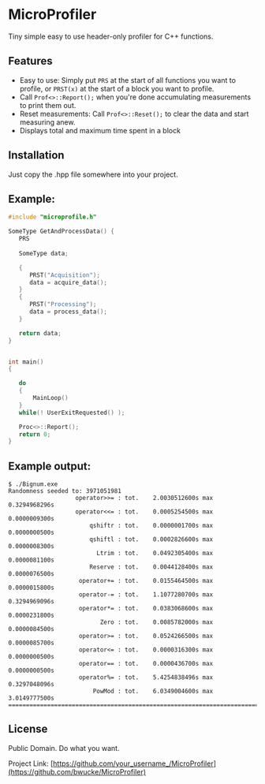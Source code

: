 # MicroProfiler
Tiny simple easy to use header-only profiler for C++ functions.

## Features

- Easy to use: Simply put `PRS` at the start of all functions you want to profile, or `PRST(x)` at the start of a block you want to profile.
- Call `Prof<>::Report();` when you're done accumulating measurements to print them out.
- Reset measurements: Call `Prof<>::Reset();` to clear the data and start measuring anew.
- Displays total and maximum time spent in a block

## Installation

Just copy the .hpp file somewhere into your project.

## Example:

```cpp
#include "microprofile.h"

SomeType GetAndProcessData() {
   PRS
   
   SomeType data;

   {
      PRST("Acquisition");
      data = acquire_data();
   }
   {
      PRST("Processing");
      data = process_data();
   }

   return data;
}


int main()
{

   do
   {
       MainLoop()
   }
   while(! UserExitRequested() );

   Proc<>::Report();
   return 0;
}
```

## Example output:
```
$ ./Bignum.exe
Randomness seeded to: 3971051981
                   operator>>= : tot.    2.0030512600s max    0.3294968296s
                   operator<<= : tot.    0.0005254500s max    0.0000009300s
                       qshiftr : tot.    0.0000001700s max    0.0000000500s
                       qshiftl : tot.    0.0002826600s max    0.0000008300s
                         Ltrim : tot.    0.0492305400s max    0.0000081100s
                       Reserve : tot.    0.0044128400s max    0.0000076500s
                    operator+= : tot.    0.0155464500s max    0.0000015800s
                    operator-= : tot.    1.1077280700s max    0.3294969096s
                    operator*= : tot.    0.0383068600s max    0.0000231800s
                          Zero : tot.    0.0085782000s max    0.0000084500s
                    operator>= : tot.    0.0524266500s max    0.0000085700s
                    operator<= : tot.    0.0000316300s max    0.0000000500s
                    operator== : tot.    0.0000436700s max    0.0000000500s
                    operator%= : tot.    5.4254838496s max    0.3297048096s
                        PowMod : tot.    6.0349004600s max    3.0149777500s
===============================================================================
```

## License

Public Domain. Do what you want.

Project Link: [https://github.com/your_username_/MicroProfiler](https://github.com/bwucke/MicroProfiler)

